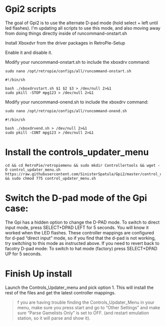 # Gpi2 scripts

The goal of Gpi2 is to use the alternate D-pad mode (hold select + left until led flashes).  I'm updating all scripts to use this mode, and also moving away from doing things directly inside of runcommand-onstart.sh

Install Xboxdvr from the driver packages in RetroPie-Setup

Enable it and disable it.

Modify your runcommand-onstart.sh to include the xboxdrv command:

`sudo nano /opt/retropie/configs/all/runcommand-onstart.sh`

```
#!/bin/sh

bash ./xboxdrvstart.sh $1 $2 $3 > /dev/null 2>&1
sudo pkill -STOP mpg123 > /dev/null 2>&1
```

Modify your runcommand-onend.sh to include the xboxdrv command:

`sudo nano /opt/retropie/configs/all/runcommand-onend.sh`

```
#!/bin/sh

bash ./xboxdrvend.sh > /dev/null 2>&1
sudo pkill -CONT mpg123 > /dev/null 2>&1
```


# Install the controls_updater_menu

```shell
cd && cd RetroPie/retropiemenu && sudo mkdir Controllertools && wget -O control_updater_menu.sh https://raw.githubusercontent.com/SinisterSpatula/Gpi2/master/control_updater_menu.sh && sudo chmod 775 control_updater_menu.sh
```

# Switch the D-pad mode of the Gpi case:

The Gpi has a hidden option to change the D-PAD mode. To switch to direct input mode, press SELECT+DPAD LEFT for 5 seconds. You will know it worked when the LED flashes. These controller mappings are configured for d-pad “direct input” mode, so if you find that the d-pad is not working, try switching to this mode as instructed above.  If you need to revert back to facotry D-pad mode: To switch to hat mode (factory) press SELECT+DPAD UP for 5 seconds.

# Finish Up install

Launch the Controls_Updater_menu and pick option 1.  This will install the rest of the files and get the latest controller mappings.
  > f you are having trouble finding the Controls_Updater_Menu in your menu, make sure you press start and go to “Other Settings” and make sure “Parse Gamelists Only” is set to OFF. (and restart emulation station, so it will parse and show it).
